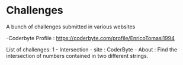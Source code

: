 # Challenges
A bunch of challenges submitted in various websites

-Coderbyte Profile : https://coderbyte.com/profile/EnricoTomasi1994

List of challenges:
1 - Intersection - site : CoderByte - About : Find the intersection of numbers contained in two different strings.
